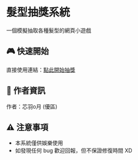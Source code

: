 # 髮型抽獎系統

一個模擬抽取各種髮型的網頁小遊戲

## 🎮 快速開始

直接使用連結：[點此開始抽獎](https://sylvian-nctu.github.io/hair_gacha_ms)

## 👤 作者資訊

作者：芯羽o月 (優區)

## ⚠️ 注意事項

- 本系統僅供娛樂使用
- 如發現任何 bug 歡迎回報，但不保證修復時間 XD
